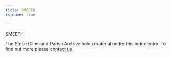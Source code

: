 ```yaml
---
title: SMEETH
is_name: true

---
```


SMEETH


The Stoke Climsland Parish Archive holds material under this index entry. To find out more please [contact us](/contact/)
